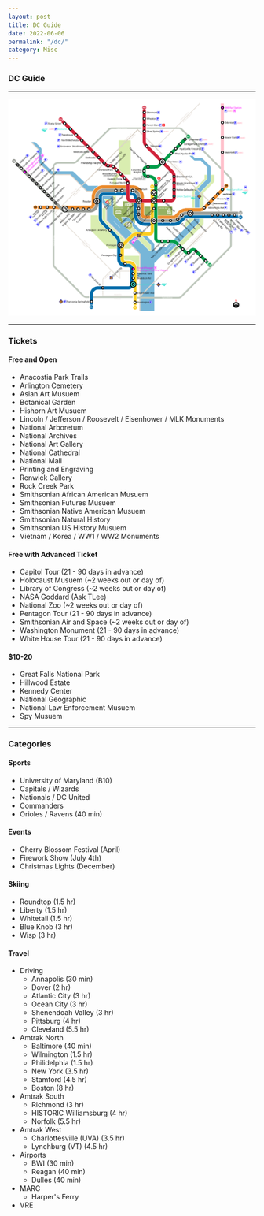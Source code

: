 ```yaml
---
layout: post
title: DC Guide
date: 2022-06-06
permalink: "/dc/"
category: Misc
---
```


### DC Guide

---

![DC-Metro](/assets/img/dc-metro.svg)

---

### Tickets 

#### Free and Open
- Anacostia Park Trails
- Arlington Cemetery
- Asian Art Musuem
- Botanical Garden
- Hishorn Art Musuem
- Lincoln / Jefferson / Roosevelt / Eisenhower / MLK Monuments
- National Arboretum
- National Archives
- National Art Gallery
- National Cathedral
- National Mall
- Printing and Engraving
- Renwick Gallery
- Rock Creek Park
- Smithsonian African American Musuem
- Smithsonian Futures Musuem
- Smithsonian Native American Musuem
- Smithsonian Natural History
- Smithsonian US History Musuem
- Vietnam / Korea / WW1 / WW2 Monuments

#### Free with Advanced Ticket
- Capitol Tour (21 - 90 days in advance)
- Holocaust Musuem (~2 weeks out or day of)
- Library of Congress (~2 weeks out or day of)
- NASA Goddard (Ask TLee)
- National Zoo (~2 weeks out or day of)
- Pentagon Tour (21 - 90 days in advance)
- Smithsonian Air and Space (~2 weeks out or day of)
- Washington Monument (21 - 90 days in advance)
- White House Tour (21 - 90 days in advance)

#### $10-20
- Great Falls National Park
- Hillwood Estate
- Kennedy Center
- National Geographic
- National Law Enforcement Musuem
- Spy Musuem

---

### Categories

#### Sports
- University of Maryland (B10)
- Capitals / Wizards
- Nationals / DC United
- Commanders
- Orioles / Ravens (40 min)

#### Events
- Cherry Blossom Festival (April)
- Firework Show (July 4th)
- Christmas Lights (December)

#### Skiing
- Roundtop (1.5 hr)
- Liberty (1.5 hr)
- Whitetail (1.5 hr)
- Blue Knob (3 hr)
- Wisp (3 hr)

#### Travel
- Driving
    - Annapolis (30 min)
    - Dover (2 hr)
    - Atlantic City (3 hr)
    - Ocean City (3 hr)
    - Shenendoah Valley (3 hr)
    - Pittsburg (4 hr)
    - Cleveland (5.5 hr)
- Amtrak North
    - Baltimore (40 min)
    - Wilmington (1.5 hr)
    - Philidelphia (1.5 hr)
    - New York (3.5 hr)
    - Stamford (4.5 hr)
    - Boston (8 hr)
- Amtrak South
    - Richmond (3 hr)
    - HISTORIC Williamsburg (4 hr)
    - Norfolk (5.5 hr)
- Amtrak West
    - Charlottesville (UVA) (3.5 hr)
    - Lynchburg (VT) (4.5 hr)
- Airports
    - BWI (30 min)
    - Reagan (40 min)
    - Dulles (40 min)
- MARC
    - Harper's Ferry
- VRE
